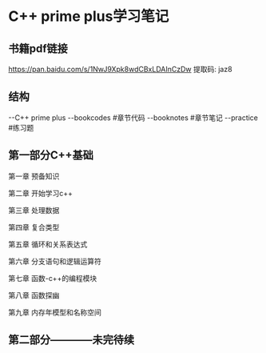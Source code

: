 # C++ prime plus学习笔记

## 书籍pdf链接
https://pan.baidu.com/s/1NwJ9Xpk8wdCBxLDAInCzDw 提取码: jaz8

## 结构
--C++ prime plus
    --bookcodes        #章节代码
    --booknotes        #章节笔记
    --practice         #练习题

## 第一部分C++基础

第一章 预备知识

第二章 开始学习c++

第三章 处理数据

第四章 复合类型

第五章 循环和关系表达式

第六章 分支语句和逻辑运算符

第七章 函数-c++的编程模块

第八章 函数探幽

第九章 内存年模型和名称空间

## 第二部分————未完待续
